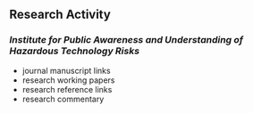 ##  Research Activity

###  *Institute for Public Awareness and Understanding of Hazardous Technology Risks*



- journal manuscript links
- research working papers
- research reference links
- research commentary